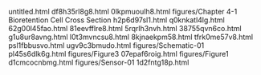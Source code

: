 untitled.html
df8h35rl8g8.html
0lkpmuoulh8.html
figures/Chapter 4-1 Bioretention Cell Cross Section
h2p6d97sl1.html
q0knkatl4lg.html
62g00l45fao.html
81eevfflre8.html
5rqrlh3nvh.html
38755qvn6co.html
g1u8ur8avng.html
l0t3mvncsu8.html
8kjnaekpm58.html
tfrk0me57v8.html
psl1fbbusvo.html
ugv9c3bmudo.html
figures/Schematic-01
pl45s6dlk6g.html
figures/Figure3
07epaf6roig.html
figures/Figure1
d1cmcocnbmg.html
figures/Sensor-01
1d2fntg18p.html